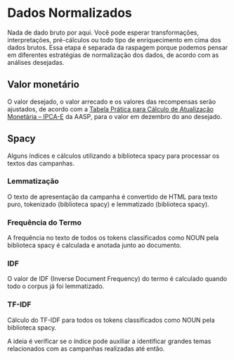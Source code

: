 # Dados Normalizados

Nada de dado bruto por aqui. Você pode esperar transformações, interpretações,
pré-cálculos ou todo tipo de enriquecimento em cima dos dados brutos. Essa etapa
é separada da raspagem porque podemos pensar em diferentes estratégias de
normalização dos dados, de acordo com as análises desejadas.

## Valor monetário

O valor desejado, o valor arrecado e os valores das recompensas serão ajustados,
de acordo com a [Tabela Prática para Cálculo de Atualização Monetária – IPCA-E](https://www.aasp.org.br/suporte-profissional/indices-economicos/indices-judiciais/tabela-pratica-para-calculo-de-atualizacao-monetaria-ipca-e/)
da AASP, para o valor em dezembro do ano desejado.

## Spacy

Alguns índices e cálculos utilizando a biblioteca spacy para processar os textos das campanhas.

### Lemmatização

O texto de apresentação da campanha é convertido de HTML para texto puro,
tokenizado (biblioteca spacy) e lemmatizado (biblioteca spacy).

### Frequência do Termo

A frequência no texto de todos os tokens classificados como NOUN pela
biblioteca spacy é calculada e anotada junto ao documento.

### IDF

O valor de IDF (Inverse Document Frequency) do termo é calculado quando
todo o corpus já foi lemmatizado.

### TF-IDF

Cálculo do TF-IDF para todos os tokens classificados como NOUN pela
biblioteca spacy.

A ideia é verificar se o índice pode auxiliar a identificar grandes temas
relacionados com as campanhas realizadas até então.